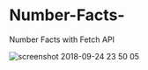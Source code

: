 # Number-Facts-
Number Facts  with Fetch API

![screenshot 2018-09-24 23 50 05](https://user-images.githubusercontent.com/26707160/45978409-faa98680-c054-11e8-8a77-dc4601e77606.png)
